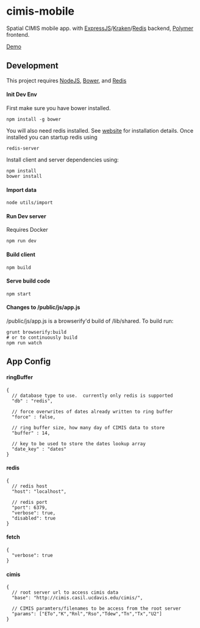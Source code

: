 cimis-mobile
===========

Spatial CIMIS mobile app. with [ExpressJS](http://expressjs.com/)/[Kraken](http://krakenjs.com/)/[Redis](http://redis.io/) backend, [Polymer](https://www.polymer-project.org) frontend.

[Demo](http://cimis-mobile.casil.ucdavis.edu)

## Development

This project requires [NodeJS](https://nodejs.org/), [Bower](http://bower.io/), and [Redis](http://redis.io/)

#### Init Dev Env

First make sure you have bower installed.

```
npm install -g bower
```

You will also need redis installed.  See [website](http://redis.io/) for installation details.  Once installed you can startup redis using

```
redis-server
```

Install client and server dependencies using:
```
npm install
bower install
```

#### Import data
```
node utils/import
```

#### Run Dev server

Requires Docker

```
npm run dev
```

#### Build client
```
npm build
```

#### Serve build code
```
npm start
```

#### Changes to /public/js/app.js

/public/js/app.js is a browserify'd build of /lib/shared.  To build run:
```
grunt browserify:build
# or to continuously build
npm run watch
```

## App Config

#### ringBuffer
```
{
  // database type to use.  currently only redis is supported
  "db" : "redis",  

  // force overwrites of dates already written to ring buffer
  "force" : false,

  // ring buffer size, how many day of CIMIS data to store
  "buffer" : 14,

  // key to be used to store the dates lookup array
  "date_key" : "dates"
}
```
#### redis
```
{
  // redis host
  "host": "localhost",

  // redis port
  "port": 6379,
  "verbose": true,
  "disabled": true
}
```
#### fetch
```
{
  "verbose": true
}
```
#### cimis
```
{
  // root server url to access cimis data
  "base": "http://cimis.casil.ucdavis.edu/cimis/",

  // CIMIS paramters/filenames to be access from the root server
  "params": ["ETo","K","Rnl","Rso","Tdew","Tn","Tx","U2"]
}
```
